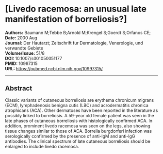 # [Livedo racemosa: an unusual late manifestation of borreliosis?]

**Authors:** Baumann M;Tebbe B;Arnold M;Krengel S;Goerdt S;Orfanos CE;  
**Date:** 2000 Aug  
**Journal:** Der Hautarzt; Zeitschrift fur Dermatologie, Venerologie, und verwandte Gebiete  
**Volume/Issue:** 51/8  
**DOI:** 10.1007/s001050051177  
**PMID:** 10997315  
**URL:** https://pubmed.ncbi.nlm.nih.gov/10997315/

---

## Abstract

Classic variants of cutaneous borreliosis are erythema chronicum migrans (ECM), lymphadenosis benigna cutis (LBC) and acrodermatitis chronica atrophicans (ACA). Other dermatoses have been reported in the literature as possibly linked to borreliosis. A 59-year old female patient was seen in the late phases of cutaneous borreliosis with histologically confirmed ACA. In addition, prominent livedo racemosa was seen on the legs, also showing tissue changes similar to those of ACA. Borrelia burgdorferi infection was serologically confirmed by the presence of anti-IgM and anti-IgG antibodies. The clinical spectrum of late cutaneous borreliosis should be enlarged to include livedo racemosa.
